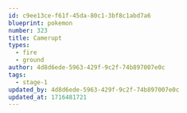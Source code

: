 ```yaml
---
id: c9ee13ce-f61f-45da-80c1-3bf8c1abd7a6
blueprint: pokemon
number: 323
title: Camerupt
types:
  - fire
  - ground
author: 4d8d6ede-5963-429f-9c2f-74b897007e0c
tags:
  - stage-1
updated_by: 4d8d6ede-5963-429f-9c2f-74b897007e0c
updated_at: 1716481721
---
```

